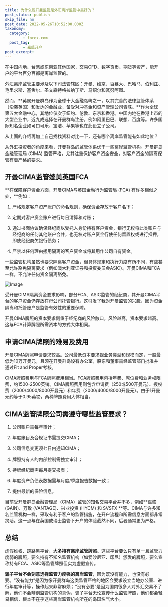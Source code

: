 ```yaml
---
title: 为什么说开曼监管是外汇离岸监管中最好的？
post_status: publish
skip_file: no
post_date: 2022-05-26T10:52:00.000Z
taxonomy:
  category:
        - forex-com
  post_tag:
        - 嘉盛开户
post_excerpt: 
---
```

在中国内地、台湾或东南亚其他国家，交易CFD、数字货币、期货等资产，能开户的平台百分百都是离岸监管的。

外汇离岸监管主要涉及以下司法管辖区：开曼、维京、百慕大、巴哈马、伯利兹、毛里求斯、塞舌尔、圣文森特格拉纳丁斯、马绍尔和瓦努阿图。

然而，**英属开曼群岛作为全球十大金融岛屿之一，以其完善的法律监管体系（沿袭英国）和发达的金融业，备受对冲基金和资产管理公司青睐。**作为全球第五大金融中心，其地位仅次于纽约、伦敦、东京和香港。中国内地在香港上市的大型企业中，近九成选择在开曼群岛注册，例如阿里巴巴、联想、百度等。许多国际知名企业如可口可乐、宝洁、苹果等也在此设立子公司。

从上面的介绍再加上自己找找资料对比一下，还有哪个离岸监管能有如此地位？

从外汇投资者的角度来看，开曼群岛的监管体系优于一些离岸监管机构。开曼群岛金融管理局 (CIMA) 监管严格，尤其注重保护客户资金安全，对客户资金的隔离保管有着严格的要求。

## 开曼CIMA监管媲美英国FCA

**在保障客户资金方面，开曼CIMA与英国金融行为监管局 (FCA) 有许多相似之处，**例如：

1. 严格规定客户资产账户的命名规则，确保资金存放于客户名下；

1. 定期对客户资金账户进行每日清算和对账；

1. 通过书面协议确保经纪商以受托人身份持有客户资金，银行无权将此类账户与经纪商的任何其他账户合并，也无权对账户资金行使任何留置权或进行扣押，即使经纪商欠银行债务；

1. 严禁以任何理由挪用隔离的客户资金或将其用作公司自有资金。

一些监管机构虽然也要求隔离客户资金，但具体规定和执行力度有所不同，有些甚至允许豁免隔离要求（例如澳大利亚证券和投资委员会ASIC）。开曼CIMA和FCA一样，不允许任何资金隔离豁免。

![Image](https://prod-files-secure.s3.us-west-2.amazonaws.com/39ed1227-6d7d-4570-be36-9ccd4a2c4241/bd849744-3fcb-4a37-8312-357962c8f065/image.png?X-Amz-Algorithm=AWS4-HMAC-SHA256&X-Amz-Content-Sha256=UNSIGNED-PAYLOAD&X-Amz-Credential=ASIAZI2LB4662SN3DMVJ%2F20250813%2Fus-west-2%2Fs3%2Faws4_request&X-Amz-Date=20250813T161351Z&X-Amz-Expires=3600&X-Amz-Security-Token=IQoJb3JpZ2luX2VjEOj%2F%2F%2F%2F%2F%2F%2F%2F%2F%2FwEaCXVzLXdlc3QtMiJHMEUCIQCJRSxWF%2BDbdqnnCU1lHlM1SfWsVLw2frMRkYRpljU8EAIgGwS4c6kI0AQOIS9qYoZtUsludNOtmrWbWj0mqyz7jxQq%2FwMIMRAAGgw2Mzc0MjMxODM4MDUiDESZTjmu1mBjfm00pircA3CGiN%2FwSQLyN4h84T%2Bh%2F4pR4Z9AXoFMLQs8EgDGOwYnl4p21re0RXxCIcs%2B9sObvyTTzufICjcw5mSY6uneG1EeHhUK1d8XVrJcneqRgrygpnsB47oBBiW7gqAjjVPZmPw%2Fjc9bqE7Uf4fopkXvsnmcs8UUcpVFjpl%2FlgWz5n0BtT2t2ll0toKdMuN8yjslyH4E6tjTD8CNWlD%2F97wCLMChbf3AR9OGRU7v%2FzCL6uSezc2u9Rz3O6MIVvteTfqP4svmXLibBEp%2FD6WFm25N3yq21eFBeydE%2Bm2Nt0kRALtSL%2BOc01xeltwXPy%2FjEu7DQG14ev%2BjQtFYIHh2KYkOUIlaRtb%2By4C%2FyDw46mylFBRlZajcsm48AQEX42NAye0hiOXvmbKHO29PUN0%2FE8bZQjOfJjymywCYWLwJIcU23u%2FgMukNvXbQe3vA85CP496hA3vKsbA%2BjkHws575TkOm9pkaLLi1dOm%2FOEuPJXbH1i3xKq49KYIcENfx0Ino36whwiyPAKMEf1XpzP6g8Hc9Erj1kt6D9qteJvMk%2Bta17ogipAgIQ4XcwqH%2B3lXSWgOr%2FojIE6Qg9TtUJMnNrFYN3eAtnUqvpXajuTbvEyx2zSzpRzWAQsycWVqPS5ocMOng8sQGOqUBivM3XKhL3wpJ0LI9aYcWLh87zymPxG1bwOk7XHMNbRgkoEWrR0KS4QZGoUa5JfpvYcFG7X1kgGEp7H4q%2BSTxw4sIHMy8%2BZZcxjMbFNc2gHBuyIs9if2NYKf8lh1WVB%2F%2BnpXBATrWmHEFuIwUTlHCqnH0eAmiQGv0jrhXOi%2BEUIpltCgrWzsuJ3jCxXdvwc43nhgvt3cemNFBbHxLjlUgiQ04PUGr&X-Amz-Signature=de6602d52ad7d1485c5a090a94e3dc2c43214906c38b45bdf81219b4f2dda418&X-Amz-SignedHeaders=host&x-amz-checksum-mode=ENABLED&x-id=GetObject)

受开曼CIMA隔离资金要求影响，部分FCA、ASIC监管的经纪商，其开曼CIMA平台的客户资金仍存放在母公司托管银行。这引发了我对开曼监管的兴趣，因为资金隔离和托管账户是监管有效性的重要保障。

开曼CIMA牌照的资本要求侧重于经纪商的风险敞口，风险越高，资本要求越高。这与FCA计算牌照所需资本的方式大体相同。

## **申请CIMA牌照的难易及费用**

开曼CIMA牌照申请要求较高。公司最低资本要求视业务类型和规模而定，一般最低为10万开曼元，且须在开曼群岛设有办公室，股东和董事需经监管部门批准并通过Fit and Proper考核。

CIMA牌照费用与FCA牌照费用相当。FCA牌照费用包括年费、席位费和业务权限费，约1500-2500英镑。CIMA牌照费用则包含申请费（250或500开曼元）、授权费（2000/4000/8000开曼元）和年费（2000/4000/8000开曼元）。由于1开曼元约等于0.95英镑，两种牌照费用大体相当。

## CIMA监管牌照公司需遵守哪些监管要求？

1. 公司账户需每年审计；

1. 年度账目及合规证书需提交CIMA；

1. 公司信息变更须七日内通知CIMA；

1. 牌照持有人的内部控制需独立审计；

1. 持牌经纪商需每月提交报表；

1. 年度资产负债表数据需与月度/季度报告数据一致；

1. 提供最新的保险信息。

目前受开曼群岛金融管理局（CIMA）监管的知名交易平台并不多，例如**嘉盛 (GAIN)、万致 (VANTAGE)、兴业投资 (HYCM) 和 SVSFX **等。CIMA与许多知名监管机构一样，采取有利于客户的监管措施，在开户流程和所需信息方面都非常灵活。这一点与在英国或瑞士监管下开户的体验截然不同，后者通常更为严格。

## 总结

虚假维权、跑路黑平台，**大多持有离岸监管牌照**。这些平台要么只有单一且监管力度弱的牌照，要么持有不知名监管机构（如爱沙尼亚、印尼）颁发的牌照，要么宣称持有FCA、ASIC等监管牌照但实为虚假宣传。

**骗子平台不会刻意选择监管力度强的离岸监管**，因为既没有能力，也没有必要。“没有能力”是因为像开曼群岛这类监管严格的地区会要求设立当地办公室、进行年度审计等，操作起来非常麻烦；“没有必要”是因为国内很多人对外汇交易不了解，他们不会辨别监管机构的真伪，骗子平台无论宣传什么监管牌照，他们都会轻易相信，根本不在乎这些离岸监管机构所在的岛国名气大小。